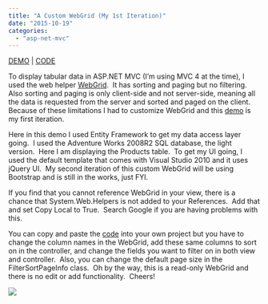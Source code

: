 ```yaml
---
title: "A Custom WebGrid (My 1st Iteration)"
date: "2015-10-19"
categories: 
  - "asp-net-mvc"
---
```


[DEMO](http://rodansotto.com/mvc4/WebGridDemo1) | [CODE](http://rodansotto.com/projectcode/webgriddemo1controller.aspx)

To display tabular data in ASP.NET MVC (I’m using MVC 4 at the time), I used the web helper [WebGrid](https://msdn.microsoft.com/en-us/library/system.web.helpers.webgrid(v=vs.111).aspx).  It has sorting and paging but no filtering.  Also sorting and paging is only client-side and not server-side, meaning all the data is requested from the server and sorted and paged on the client.  Because of these limitations I had to customize WebGrid and this [demo](http://rodansotto.com/mvc4/WebGridDemo1) is my first iteration.

Here in this demo I used Entity Framework to get my data access layer going.  I used the Adventure Works 2008R2 SQL database, the light version.  Here I am displaying the Products table.  To get my UI going, I used the default template that comes with Visual Studio 2010 and it uses jQuery UI.  My second iteration of this custom WebGrid will be using Bootstrap and is still in the works, just FYI.

If you find that you cannot reference WebGrid in your view, there is a chance that System.Web.Helpers is not added to your References.  Add that and set Copy Local to True.  Search Google if you are having problems with this.

You can copy and paste the [code](http://rodansotto.com/projectcode/webgriddemo1controller.aspx) into your own project but you have to change the column names in the WebGrid, add these same columns to sort on in the controller, and change the fields you want to filter on in both view and controller.  Also, you can change the default page size in the FilterSortPageInfo class.  Oh by the way, this is a read-only WebGrid and there is no edit or add functionality.  Cheers!

![](/technical-blog/assets/images/myprojects.png)


